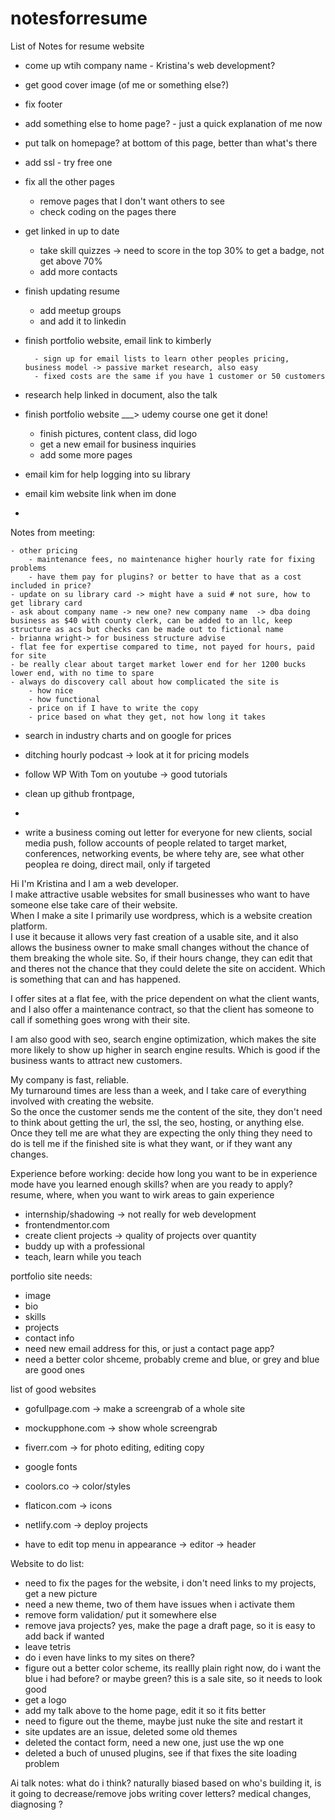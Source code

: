 # notesforresume
List of Notes for resume website
- come up wtih company name - Kristina's web development?
- get good cover image (of me or something else?)
- fix footer
- add something else to home page? - just a quick explanation of me now
- put talk on homepage? at bottom of this page, better than what's there
- add ssl - try free one
- fix all the other pages
	- remove pages that I don't want others to see
	- check coding on the pages there
- get linked in up to date
	- take skill quizzes -> need to score in the top 30% to get a badge, not get above 70%
	- add more contacts
- finish updating resume
	- add meetup groups
	- and add it to linkedin
	

- finish portfolio website, email link to kimberly

		- sign up for email lists to learn other peoples pricing, business model -> passive market research, also easy
		- fixed costs are the same if you have 1 customer or 50 customers


- research help linked in document, also the talk

- finish portfolio website  ___> udemy course one get it done!
	- finish pictures, content class, did logo
	- get a new email for business inquiries
	- add some more pages

- email kim for help logging into su library
- email kim website link when im done
- 
Notes from meeting:
	
	- other pricing
	 	- maintenance fees, no maintenance higher hourly rate for fixing problems 
	 	- have them pay for plugins? or better to have that as a cost included in price?
	- update on su library card -> might have a suid # not sure, how to get library card
	- ask about company name -> new one? new company name  -> dba doing business as $40 with county clerk, can be added to an llc, keep structure as acs but checks can be made out to fictional name
	- brianna wright-> for business structure advise
	- flat fee for expertise compared to time, not payed for hours, paid for site
	- be really clear about target market lower end for her 1200 bucks lower end, with no time to spare
	- always do discovery call about how complicated the site is
		- how nice 
		- how functional 
		- price on if I have to write the copy
		- price based on what they get, not how long it takes

- search in industry charts and  on google for prices 

- ditching hourly podcast -> look at it for pricing models

- follow WP With Tom on youtube -> good tutorials


- clean up github frontpage, 
- 
- write a business coming out letter for everyone for new clients, social media push, follow accounts of people related to target market, conferences, networking events, be where tehy are, see what other peoplea re doing, direct mail, only if targeted 

Hi I'm Kristina and I am a web developer.  
I make attractive usable websites for small businesses who want to have someone else take care of their website.  
When I make a site I primarily use wordpress, which is a website creation platform.  
I use it because it allows very fast creation of a usable site, and it also allows the business owner to make small changes without the chance of them breaking the whole site. 
So, if their hours change, they can edit that and theres not the chance that they could delete the site on accident.  Which is something that can and has happened.  

I offer sites at a flat fee, with the  price dependent on what the client wants, and I also offer a maintenance contract, so that the client has someone to call if something goes wrong with their site.  

I am also good with seo, search engine optimization, which makes the site more likely to show up higher in search engine results.  Which is good if the business wants to attract new customers.

My company is fast, reliable.  
My turnaround times are less than a week, and I take care of everything involved with creating the website.  
So the once the customer sends me the content of the site, they don't need to think about getting the url, the ssl, the seo, hosting, or anything else.
Once they tell me are what they are expecting the only thing they need to do is tell me if the finished site is what they want, or if they want any changes.



Experience before working:
decide how long you want to be in experience mode
have you learned enough skills?
when are you ready to apply?
resume, where, when you want to wirk
areas to gain experience
- internship/shadowing -> not really for web development
- frontendmentor.com
- create client projects -> quality of projects over quantity
- buddy up with a professional
- teach, learn while you teach

portfolio site needs:
- image 
- bio 
- skills 
- projects 
- contact info
- need new email address for this, or just a contact page app?
- need a better color shceme, probably creme and blue, or grey and blue are good ones

list of good websites
- gofullpage.com -> make a screengrab of a whole site
- mockupphone.com -> show whole screengrab
- fiverr.com -> for photo editing, editing copy
- google fonts
- coolors.co -> color/styles
- flaticon.com -> icons
- netlify.com -> deploy projects


- have to edit top menu in appearance -> editor -> header


Website to do list:

- need to fix the pages for the website, i don't need links to my projects, get a new picture
- need a new theme, two of them have issues when i activate them
- remove form validation/ put it somewhere else
- remove java projects? yes, make the page a draft page, so it is easy to add back if wanted
- leave tetris
- do i even have links to my sites on there?
- figure out a better color scheme, its reallly plain right now, do i want the blue i had before? or maybe green? this is a sale site, so it needs to look good
- get a logo
- add my talk above to the home page, edit it so it fits better
- need to figure out the theme, maybe just nuke the site and restart it
- site updates are an issue, deleted some old themes
- deleted the contact form, need a new one, just use the wp one
- deleted a buch of unused plugins, see if that fixes the site loading problem

Ai talk notes:
what do i think?
naturally biased based on who's building it,
is it going to decrease/remove jobs
writing cover letters?
medical changes, diagnosing ?
